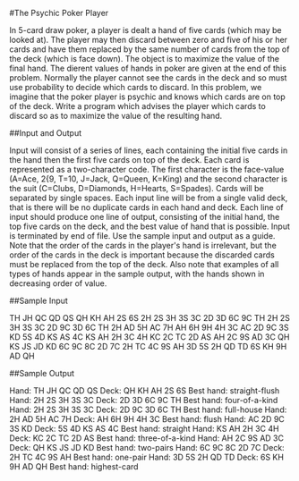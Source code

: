 #The Psychic Poker Player

In 5-card draw poker, a player is dealt a hand of five cards (which may be looked at). The player may
then discard between zero and five of his or her cards and have them replaced by the same number of
cards from the top of the deck (which is face down). The object is to maximize the value of the final
hand. The dierent values of hands in poker are given at the end of this problem.
Normally the player cannot see the cards in the deck and so must use probability to decide which
cards to discard. In this problem, we imagine that the poker player is psychic and knows which cards are
on top of the deck. Write a program which advises the player which cards to discard so as to maximize
the value of the resulting hand.

##Input and Output

Input will consist of a series of lines, each containing the initial five cards in the hand then the first
five cards on top of the deck. Each card is represented as a two-character code. The first character is
the face-value (A=Ace, 2{9, T=10, J=Jack, Q=Queen, K=King) and the second character is the suit
(C=Clubs, D=Diamonds, H=Hearts, S=Spades). Cards will be separated by single spaces. Each input
line will be from a single valid deck, that is there will be no duplicate cards in each hand and deck.
Each line of input should produce one line of output, consisting of the initial hand, the top five cards
on the deck, and the best value of hand that is possible. Input is terminated by end of file.
Use the sample input and output as a guide. Note that the order of the cards in the player's hand
is irrelevant, but the order of the cards in the deck is important because the discarded cards must be
replaced from the top of the deck. Also note that examples of all types of hands appear in the sample
output, with the hands shown in decreasing order of value.

##Sample Input

TH JH QC QD QS QH KH AH 2S 6S
2H 2S 3H 3S 3C 2D 3D 6C 9C TH
2H 2S 3H 3S 3C 2D 9C 3D 6C TH
2H AD 5H AC 7H AH 6H 9H 4H 3C
AC 2D 9C 3S KD 5S 4D KS AS 4C
KS AH 2H 3C 4H KC 2C TC 2D AS
AH 2C 9S AD 3C QH KS JS JD KD
6C 9C 8C 2D 7C 2H TC 4C 9S AH
3D 5S 2H QD TD 6S KH 9H AD QH

##Sample Output

Hand: TH JH QC QD QS Deck: QH KH AH 2S 6S Best hand: straight-flush
Hand: 2H 2S 3H 3S 3C Deck: 2D 3D 6C 9C TH Best hand: four-of-a-kind
Hand: 2H 2S 3H 3S 3C Deck: 2D 9C 3D 6C TH Best hand: full-house
Hand: 2H AD 5H AC 7H Deck: AH 6H 9H 4H 3C Best hand: flush
Hand: AC 2D 9C 3S KD Deck: 5S 4D KS AS 4C Best hand: straight
Hand: KS AH 2H 3C 4H Deck: KC 2C TC 2D AS Best hand: three-of-a-kind
Hand: AH 2C 9S AD 3C Deck: QH KS JS JD KD Best hand: two-pairs
Hand: 6C 9C 8C 2D 7C Deck: 2H TC 4C 9S AH Best hand: one-pair
Hand: 3D 5S 2H QD TD Deck: 6S KH 9H AD QH Best hand: highest-card
